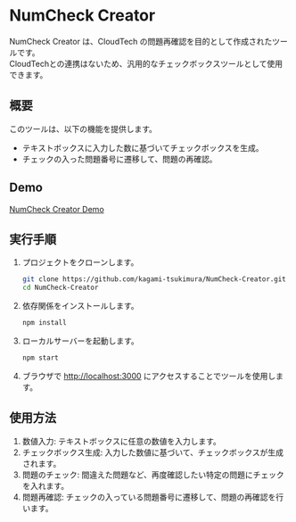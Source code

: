 # NumCheck Creator

NumCheck Creator は、CloudTech の問題再確認を目的として作成されたツールです。  
CloudTechとの連携はないため、汎用的なチェックボックスツールとして使用できます。

## 概要

このツールは、以下の機能を提供します。

- テキストボックスに入力した数に基づいてチェックボックスを生成。
- チェックの入った問題番号に遷移して、問題の再確認。

## Demo

[NumCheck Creator Demo](https://kagami-tsukimura.github.io/NumCheck-Creator/)

## 実行手順

1. プロジェクトをクローンします。

   ```bash
   git clone https://github.com/kagami-tsukimura/NumCheck-Creator.git
   cd NumCheck-Creator
   ```

1. 依存関係をインストールします。

   ```bash
   npm install
   ```

1. ローカルサーバーを起動します。

   ```bash
   npm start
   ```

1. ブラウザで <http://localhost:3000> にアクセスすることでツールを使用します。

## 使用方法

1. 数値入力: テキストボックスに任意の数値を入力します。
1. チェックボックス生成: 入力した数値に基づいて、チェックボックスが生成されます。
1. 問題のチェック: 間違えた問題など、再度確認したい特定の問題にチェックを入れます。
1. 問題再確認: チェックの入っている問題番号に遷移して、問題の再確認を行います。

